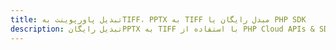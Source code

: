 ---title: تبدیل پاورپوینت بهTIFF، PPTX به TIFF مبدل رایگان یا PHP SDKdescription: تبدیل رایگانPPTX به TIFF با استفاده از PHP Cloud APIs & SDK. همچنین اسناد Microsoft PowerPoint را در Cloud ایجاد، ویرایش و رندر کنید.---